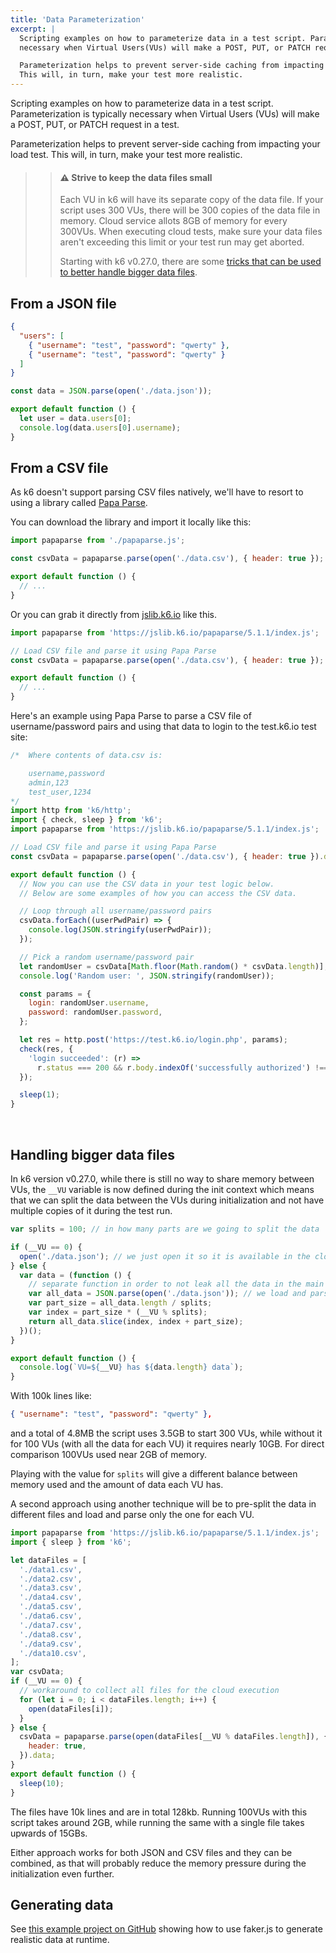 ```yaml
---
title: 'Data Parameterization'
excerpt: |
  Scripting examples on how to parameterize data in a test script. Parameterization is typically
  necessary when Virtual Users(VUs) will make a POST, PUT, or PATCH request in a test.

  Parameterization helps to prevent server-side caching from impacting your load test.
  This will, in turn, make your test more realistic.
---
```


Scripting examples on how to parameterize data in a test script. Parameterization is typically
necessary when Virtual Users (VUs) will make a POST, PUT, or PATCH request in a test.

Parameterization helps to prevent server-side caching from impacting your load test.
This will, in turn, make your test more realistic.

<Blockquote mod="warning">

> #### ⚠️ Strive to keep the data files small
>
> Each VU in k6 will have its separate copy of the data file.
> If your script uses 300 VUs, there will be 300 copies of the data file in memory.
> Cloud service allots 8GB of memory for every 300VUs.
> When executing cloud tests, make sure your data files aren't exceeding this limit or your test run may get aborted.
>
> Starting with k6 v0.27.0, there are some [tricks that can be used to better handle bigger data files](#handling-bigger-data-files).

</Blockquote>

## From a JSON file

<div class="code-group" data-props='{ "labels": ["data.json"], "lineNumbers": [true] }'>

```json
{
  "users": [
    { "username": "test", "password": "qwerty" },
    { "username": "test", "password": "qwerty" }
  ]
}
```

</div>

<div class="code-group" data-props='{ "labels": ["parse-json.js"], "lineNumbers": [true] }'>

```javascript
const data = JSON.parse(open('./data.json'));

export default function () {
  let user = data.users[0];
  console.log(data.users[0].username);
}
```

</div>

## From a CSV file

As k6 doesn't support parsing CSV files natively, we'll have to resort to using a
library called [Papa Parse](https://www.papaparse.com/).

You can download the library and import it locally like this:

<div class="code-group" data-props='{ "labels": ["papaparse-local-import.js"], "lineNumbers": [true] }'>

```javascript
import papaparse from './papaparse.js';

const csvData = papaparse.parse(open('./data.csv'), { header: true });

export default function () {
  // ...
}
```

</div>

Or you can grab it directly from [jslib.k6.io](https://jslib.k6.io/) like this.

<div class="code-group" data-props='{ "labels": ["papaparse-remote-import.js"], "lineNumbers": [true] }'>

```javascript
import papaparse from 'https://jslib.k6.io/papaparse/5.1.1/index.js';

// Load CSV file and parse it using Papa Parse
const csvData = papaparse.parse(open('./data.csv'), { header: true });

export default function () {
  // ...
}
```

</div>

Here's an example using Papa Parse to parse a CSV file of username/password pairs and using that
data to login to the test.k6.io test site:

<div class="code-group" data-props='{ "labels": ["parse-csv.js"], "lineNumbers": [true] }'>

```javascript
/*  Where contents of data.csv is:

    username,password
    admin,123
    test_user,1234
*/
import http from 'k6/http';
import { check, sleep } from 'k6';
import papaparse from 'https://jslib.k6.io/papaparse/5.1.1/index.js';

// Load CSV file and parse it using Papa Parse
const csvData = papaparse.parse(open('./data.csv'), { header: true }).data;

export default function () {
  // Now you can use the CSV data in your test logic below.
  // Below are some examples of how you can access the CSV data.

  // Loop through all username/password pairs
  csvData.forEach((userPwdPair) => {
    console.log(JSON.stringify(userPwdPair));
  });

  // Pick a random username/password pair
  let randomUser = csvData[Math.floor(Math.random() * csvData.length)];
  console.log('Random user: ', JSON.stringify(randomUser));

  const params = {
    login: randomUser.username,
    password: randomUser.password,
  };

  let res = http.post('https://test.k6.io/login.php', params);
  check(res, {
    'login succeeded': (r) =>
      r.status === 200 && r.body.indexOf('successfully authorized') !== -1,
  });

  sleep(1);
}
```

</div>

<br/>

## Handling bigger data files

In k6 version v0.27.0, while there is still no way
to share memory between VUs, the `__VU` variable is now defined during the init
context which means that we can split the data between the VUs during initialization
and not have multiple copies of it during the test run.

<div class="code-group" data-props='{ "labels": ["parse-json-big.js"], "lineNumbers": [true] }'>

```javascript
var splits = 100; // in how many parts are we going to split the data

if (__VU == 0) {
  open('./data.json'); // we just open it so it is available in the cloud or if we do k6 archive
} else {
  var data = (function () {
    // separate function in order to not leak all the data in the main scope
    var all_data = JSON.parse(open('./data.json')); // we load and parse the data in one go, no need for temp variables
    var part_size = all_data.length / splits;
    var index = part_size * (__VU % splits);
    return all_data.slice(index, index + part_size);
  })();
}

export default function () {
  console.log(`VU=${__VU} has ${data.length} data`);
}
```

</div>

With 100k lines like:

```json
{ "username": "test", "password": "qwerty" },
```

and a total of 4.8MB the script uses 3.5GB to start 300 VUs, while without it for 100 VUs (with all the data for each VU) it requires nearly 10GB.
For direct comparison 100VUs used near 2GB of memory.

Playing with the value for `splits` will give a different balance between memory used and the amount of data each VU has.

A second approach using another technique will be to pre-split the data in different files and load and parse only the one for each VU.

<div class="code-group" data-props='{ "labels": ["parse-csv-many.js"], "lineNumbers": [true] }'>

```javascript
import papaparse from 'https://jslib.k6.io/papaparse/5.1.1/index.js';
import { sleep } from 'k6';

let dataFiles = [
  './data1.csv',
  './data2.csv',
  './data3.csv',
  './data4.csv',
  './data5.csv',
  './data6.csv',
  './data7.csv',
  './data8.csv',
  './data9.csv',
  './data10.csv',
];
var csvData;
if (__VU == 0) {
  // workaround to collect all files for the cloud execution
  for (let i = 0; i < dataFiles.length; i++) {
    open(dataFiles[i]);
  }
} else {
  csvData = papaparse.parse(open(dataFiles[__VU % dataFiles.length]), {
    header: true,
  }).data;
}
export default function () {
  sleep(10);
}
```

</div>

The files have 10k lines and are in total 128kb. Running 100VUs with this script takes around 2GB, while running the same with a single file takes upwards of 15GBs.

Either approach works for both JSON and CSV files and they can be combined, as that will probably reduce the memory pressure during the initialization even further.

## Generating data

See [this example project on GitHub](https://github.com/k6io/example-data-generation) showing how to use faker.js to generate realistic data at runtime.
